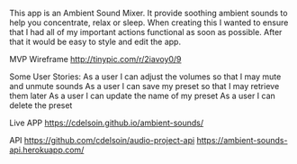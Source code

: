 This app is an Ambient Sound Mixer. It provide soothing ambient sounds to help you concentrate, relax or sleep.
When creating this I wanted to ensure that I had all of my important actions functional as soon as possible. After that
it would be easy to style and edit the app.

MVP Wireframe
http://tinypic.com/r/2iavoy0/9

Some User Stories:
As a user I can adjust the volumes so that I may mute and unmute sounds
As a user I can save my preset so that I may retrieve them later
As a user I can update the name of my preset
As a user I can delete the preset

Live APP
https://cdelsoin.github.io/ambient-sounds/

API
https://github.com/cdelsoin/audio-project-api
https://ambient-sounds-api.herokuapp.com/
